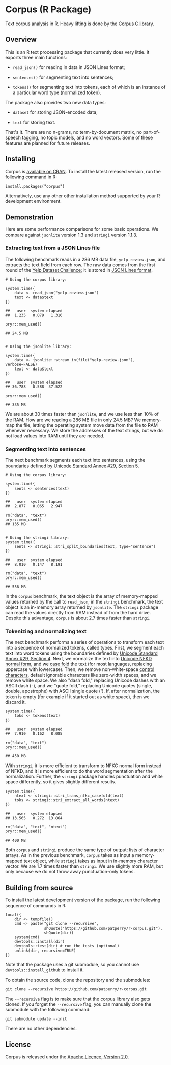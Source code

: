 Corpus (R Package)
==================

Text corpus analysis in R. Heavy lifting is done by the
[Corpus C library][corpus].


Overview
--------

This is an R text processing package that currently does very little. It
exports three main functions:

 + `read_json()` for reading in data in JSON Lines format;

 + `sentences()` for segmenting text into sentences;

 + `tokens()` for segmenting text into tokens, each of which is an instance
    of a particular word type (normalized token).

The package also provides two new data types:

 + `dataset` for storing JSON-encoded data;

 + `text` for storing text.

That's it. There are no n-grams, no term-by-document matrix, no part-of-speech
tagging, no topic models, and no word vectors.  Some of these features are
planned for future releases.


Installing
----------

Corpus is [available on CRAN][cran]. To install the latest released
version, run the following command in R:

    install.packages("corpus")

Alternatively, use any other other installation method supported by your
R development environment.


Demonstration
-------------

Here are some performance comparisons for some basic operations. We
compare against `jsonlite` version 1.3 and `stringi` version 1.1.3.


### Extracting text from a JSON Lines file

The following benchmark reads in a 286 MB data file, `yelp-review.json`,
and extracts the text field from each row.  The raw data comes from the
first round of the [Yelp Dataset Challence][yelp]; it is stored in
[JSON Lines format][jsonl].

    # Using the corpus library:

    system.time({
        data <- read_json("yelp-review.json")
        text <- data$text
    })

    ##   user  system elapsed
    ##  1.235   0.079   1.316

    pryr::mem_used()

    ## 24.5 MB


    # Using the jsonlite library:

    system.time({
        data <- jsonlite::stream_in(file("yelp-review.json"), verbose=FALSE)
        text <- data$text
    })

    ##   user  system elapsed
    ## 36.788   0.588  37.522

    pryr::mem_used()

    ## 335 MB

We are about 30 times faster than `jsonlite`, and we use less than 10%
of the RAM.  How are we reading a 286 MB file in only 24.5 MB?  We memory-map
the file, letting the operating system move data from the file to RAM
whenever necessary. We store the addresses of the text strings, but we
do not load values into RAM until they are needed.


### Segmenting text into sentences

The next benchmark segments each text into sentences, using the boundaries
defined by [Unicode Standard Annex #29, Section 5][sentbreak].

    # Using the corpus library:

    system.time({
        sents <- sentences(text)
    })

    ##   user  system elapsed
    ##  2.877   0.065   2.947

    rm("data", "text")
    pryr::mem_used()
    ## 135 MB


    # Using the stringi library:
    system.time({
        sents <- stringi::stri_split_boundaries(text, type="sentence")
    })

    ##   user  system elapsed
    ##  8.010   0.147   8.191

    rm("data", "text")
    pryr::mem_used()

    ## 536 MB

In the `corpus` benchmark, the text object is the array of memory-mapped
values returned by the call to `read_json`; in the `stringi` benchmark, the
text object is an in-memory array returned by `jsonlite`. The `stringi` package
can read the values directly from RAM instead of from the hard drive. Despite
this advantage, `corpus` is about 2.7 times faster than `stringi`.


### Tokenizing and normalizing text

The next benchmark performs a series of operations to transform each text into
a sequence of normalized tokens, called types. First, we segment each text
into word tokens using the boundaries defined by
[Unicode Standard Annex #29, Section 4][wordbreak]. Next, we normalize the
text into [Unicode NFKD normal form][nfkd], and we [case fold][casefold]
the text (for most languages, replacing uppercase with lowercase). Then,
we remove non-white-space [control characters][cc], default ignorable
characters like zero-width spaces, and we remove white space. We also
"dash fold," replacing Unicode dashes with an ASCII dash (-), and we
"quote fold," replacing Unicode quotes (single, double, apostrophe) with
ASCII single quote ('). If, after normalization, the token is empty (for
example if it started out as white space), then we discard it.

    system.time({
        toks <- tokens(text)
    })

    ##   user  system elapsed
    ##  7.910   0.162   8.085

    rm("data", "text")
    pryr::mem_used()

    ## 450 MB


With `stringi`, it is more efficient to transform to NFKC normal form instead
of NFKD, and it is more efficient to do the word segmentation after the
normalization. Further, the `stringi` package handles punctuation and
white space differently, so it gives slightly different results.

    system.time({
        ntext <- stringi::stri_trans_nfkc_casefold(text)
        toks <- stringi::stri_extract_all_words(ntext)
    })

    ##   user  system elapsed
    ## 13.565   0.272  13.864

    rm("data", "text", "ntext")
    pryr::mem_used()

    ## 400 MB

Both `corpus` and `stringi` produce the same type of output: lists of
character arrays.  As in the previous benchmark, `corpus` takes as input a
memory-mapped text object, while `stringi` takes as input in in-memory
character vector. We are 1.7 times faster than `stringi`. We use slightly more
RAM, but only because we do not throw away punctuation-only tokens.


Building from source
--------------------

To install the latest development version of the package, run the following
sequence of commands in R:

    local({
        dir <- tempfile()
        cmd <- paste("git clone --recursive",
                     shQuote("https://github.com/patperry/r-corpus.git"),
                     shQuote(dir))
        system(cmd)
        devtools::install(dir)
        devtools::test(dir) # run the tests (optional)
        unlink(dir, recursive=TRUE)
    })

Note that the package uses a git submodule, so you cannot use
`devtools::install_github` to install it.


To obtain the source code, clone the repository and the submodules:

    git clone --recursive https://github.com/patperry/r-corpus.git

The `--recursive` flag is to make sure that the corpus library also gets
cloned. If you forget the `--recursive` flag, you can manually clone
the submodule with the following command:

    git submodule update --init

There are no other dependencies.


License
-------

Corpus is released under the [Apache Licence, Version 2.0][apache].


[apache]: https://www.apache.org/licenses/LICENSE-2.0.html
[casefold]: https://www.w3.org/International/wiki/Case_folding
[cc]: https://en.wikipedia.org/wiki/C0_and_C1_control_codes
[corpus]: https://github.com/patperry/corpus
[cran]: https://cran.r-project.org/package=corpus
[jsonl]: http://jsonlines.org/
[nfkd]: http://unicode.org/reports/tr15/
[sentbreak]: http://unicode.org/reports/tr29/#Sentence_Boundaries
[windows]: https://github.com/patperry/corpus/blob/master/TODO.md
[wordbreak]: http://unicode.org/reports/tr29/#Word_Boundaries
[yelp]: https://www.yelp.com/dataset_challenge
